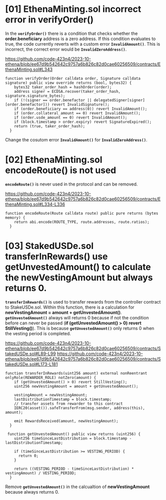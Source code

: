# [01] EthenaMinting.sol incorrect error in verifyOrder()

In the **`verifyOrder()`** there is a condition that checks whether the **order.beneficiary** address is a zero address. If this condition evaluates to true, the code currently reverts with a custom error **`InvalidAmount()`**. This is incorrect, the correct error would be **`InvalidZeroAddress()`**.

https://github.com/code-423n4/2023-10-ethena/blob/ee67d9b542642c9757a6b826c82d0cae60256509/contracts/EthenaMinting.sol#L343

```Solidity
function verifyOrder(Order calldata order, Signature calldata signature) public view override returns (bool, bytes32) {
    bytes32 taker_order_hash = hashOrder(order);
    address signer = ECDSA.recover(taker_order_hash, signature.signature_bytes);
    if (!(signer == order.benefactor || delegatedSigner[signer][order.benefactor])) revert InvalidSignature();
    if (order.beneficiary == address(0)) revert InvalidAmount();  
    if (order.collateral_amount == 0) revert InvalidAmount();
    if (order.usde_amount == 0) revert InvalidAmount();
    if (block.timestamp > order.expiry) revert SignatureExpired();
    return (true, taker_order_hash);
  }
```

Change the cosutom error **`InvalidAmount()`** for **`InvalidZeroAddress()`**.

# [02] EthenaMinting.sol encodeRoute() is not used

**`encodeRoute()`** is never used in the protocol and can be removed.

https://github.com/code-423n4/2023-10-ethena/blob/ee67d9b542642c9757a6b826c82d0cae60256509/contracts/EthenaMinting.sol#L334-L336

```Soldity
function encodeRoute(Route calldata route) public pure returns (bytes memory) {
    return abi.encode(ROUTE_TYPE, route.addresses, route.ratios);
  }
```

# [03] StakedUSDe.sol transferInRewards() use getUnvestedAmount() to calculate the newVestingAmount but always returns 0.

**`transferInRewards()`** is used to transfer rewards from the controller contract to StakeUSDe.sol. Within this function, there is a calculation for **newVestingAmount = amount + getUnvestedAmount()**.
**`getUnvestedAmount()`** always will returns 0 because if not the condition before can never be passed (**if (getUnvestedAmount() > 0) revert StillVesting()**). This is because **`getUnvestedAmount()`** only returns 0 when the vesting period is completed.

https://github.com/code-423n4/2023-10-ethena/blob/ee67d9b542642c9757a6b826c82d0cae60256509/contracts/StakedUSDe.sol#L89-L99
https://github.com/code-423n4/2023-10-ethena/blob/ee67d9b542642c9757a6b826c82d0cae60256509/contracts/StakedUSDe.sol#L173-L181

```Solidity
function transferInRewards(uint256 amount) external nonReentrant onlyRole(REWARDER_ROLE) notZero(amount) {
    if (getUnvestedAmount() > 0) revert StillVesting();
    uint256 newVestingAmount = amount + getUnvestedAmount();  

    vestingAmount = newVestingAmount;
    lastDistributionTimestamp = block.timestamp;
    // transfer assets from rewarder to this contract
    IERC20(asset()).safeTransferFrom(msg.sender, address(this), amount);

    emit RewardsReceived(amount, newVestingAmount);
  }
```
```Solidity
 function getUnvestedAmount() public view returns (uint256) {
    uint256 timeSinceLastDistribution = block.timestamp - lastDistributionTimestamp;

    if (timeSinceLastDistribution >= VESTING_PERIOD) {
      return 0;
    }

    return ((VESTING_PERIOD - timeSinceLastDistribution) * vestingAmount) / VESTING_PERIOD;
  }
```
Remove **`getUnvestedAmount()`** in the calcualtion of **newVestingAmount**  because always returns 0.


